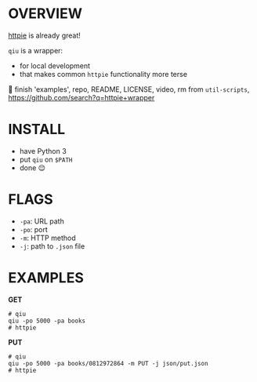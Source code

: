 # OVERVIEW

[httpie](https://httpie.org/) is already great!

`qiu` is a wrapper:

* for local development 
* that makes common `httpie` functionality more terse

📍 finish 'examples', repo, README, LICENSE, video, rm from `util-scripts`, https://github.com/search?q=httpie+wrapper

# INSTALL

* have Python 3
* put `qiu` on `$PATH`
* done  😌


# FLAGS

* `-pa`: URL path
* `-po`: port
* `-m`: HTTP method
* `-j`: path to `.json` file

# EXAMPLES

__GET__

```
# qiu
qiu -po 5000 -pa books
# httpie

```

__PUT__

```
# qiu
qiu -po 5000 -pa books/0812972864 -m PUT -j json/put.json
# httpie

```
